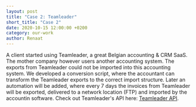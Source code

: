 ```yaml
---
layout: post
title: "Case 2: Teamleader"
short_title: "Case 2"
date: 2020-10-15 12:00:00 +0200
category: our-work
author: Renaat
---
```


A client started using Teamleader, a great Belgian accounting &amp; CRM SaaS. The mother company however users another accounting system. The exports from Teamleader could not be imported into this accounting system. We developed a conversion script, where the accountant can transform the Teamleader exports to the correct import structure. Later an automation will be added, where every 7 days the invoices from Teamleader will be exported, delivered to a network location (FTP) and imported by the accountin software. Check out Teamleader's API here: [Teamleader API][teamleader-api].

[teamleader-api]: https://developer.teamleader.eu/